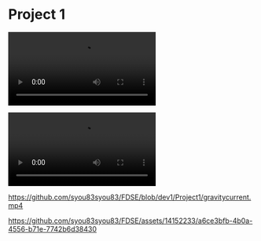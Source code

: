 # Project 1

![gravity current base case](https://github.com/syou83syou83/FDSE/blob/dev1/Project1/gravitycurrent.mp4)

<video controls>
  <source src="https://github.com/syou83syou83/FDSE/blob/dev1/Project1/gravitycurrent.mp4" type="video/mp4">
  Your browser does not support the video tag.
</video>

https://github.com/syou83syou83/FDSE/blob/dev1/Project1/gravitycurrent.mp4



https://github.com/syou83syou83/FDSE/assets/14152233/a6ce3bfb-4b0a-4556-b71e-7742b6d38430


